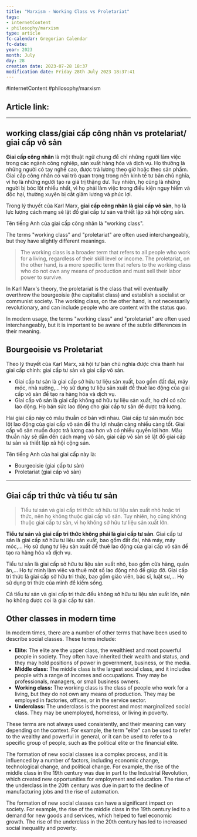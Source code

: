 ```yaml
---
title: "Marxism - Working Class vs Proletariat"
tags:
- internetContent
- philosophy/marxism
type: article
fc-calendar: Gregorian Calendar
fc-date: 
year: 2023
month: July
day: 28
creation date: 2023-07-28 18:37
modification date: Friday 28th July 2023 18:37:41
---
```


#internetContent  #philosophy/marxism
## Article link:

_____
## working class/giai cấp công nhân vs protelariat/ giai cấp vô sản

**Giai cấp công nhân** là một thuật ngữ chung để chỉ những người làm việc trong các ngành công nghiệp, sản xuất hàng hóa và dịch vụ. Họ thường là những người có tay nghề cao, được trả lương theo giờ hoặc theo sản phẩm. Giai cấp công nhân có vai trò quan trọng trong nền kinh tế tư bản chủ nghĩa, vì họ là những người tạo ra giá trị thặng dư. Tuy nhiên, họ cũng là những người bị bóc lột nhiều nhất, vì họ phải làm việc trong điều kiện nguy hiểm và độc hại, thường xuyên bị cắt giảm lương và phúc lợi.

Trong lý thuyết của Karl Marx, **giai cấp công nhân là giai cấp vô sản**, họ là lực lượng cách mạng sẽ lật đổ giai cấp tư sản và thiết lập xã hội cộng sản.

Tên tiếng Anh của giai cấp công nhân là "working class".

  
The terms "working class" and "proletariat" are often used interchangeably, but they have slightly different meanings. 
> The working class is a broader term that refers to all people who work for a living, regardless of their skill level or income. The proletariat, on the other hand, is a more specific term that refers to the working class who do not own any means of production and must sell their labor power to survive.

In Karl Marx's theory, the proletariat is the class that will eventually overthrow the bourgeoisie (the capitalist class) and establish a socialist or communist society. The working class, on the other hand, is not necessarily revolutionary, and can include people who are content with the status quo.

In modern usage, the terms "working class" and "proletariat" are often used interchangeably, but it is important to be aware of the subtle differences in their meaning.

## Bourgeoisie vs Proletariat 

Theo lý thuyết của Karl Marx, xã hội tư bản chủ nghĩa được chia thành hai giai cấp chính: giai cấp tư sản và giai cấp vô sản.

- Giai cấp tư sản là giai cấp sở hữu tư liệu sản xuất, bao gồm đất đai, máy móc, nhà xưởng,… Họ sử dụng tư liệu sản xuất để thuê lao động của giai cấp vô sản để tạo ra hàng hóa và dịch vụ.
- Giai cấp vô sản là giai cấp không sở hữu tư liệu sản xuất, họ chỉ có sức lao động. Họ bán sức lao động cho giai cấp tư sản để được trả lương.

Hai giai cấp này có mâu thuẫn cơ bản với nhau. Giai cấp tư sản muốn bóc lột lao động của giai cấp vô sản để thu lợi nhuận càng nhiều càng tốt. Giai cấp vô sản muốn được trả lương cao hơn và có nhiều quyền lợi hơn. Mâu thuẫn này sẽ dẫn đến cách mạng vô sản, giai cấp vô sản sẽ lật đổ giai cấp tư sản và thiết lập xã hội cộng sản.

Tên tiếng Anh của hai giai cấp này là:

- Bourgeoisie (giai cấp tư sản)
- Proletariat (giai cấp vô sản)

___
## Giai cấp tri thức và tiểu tư sản 

> Tiểu tư sản và giai cấp tri thức sở hữu tư liệu sản xuất nhỏ hoặc tri thức, nên họ không thuộc giai cấp vô sản. Tuy nhiên, họ cũng không thuộc giai cấp tư sản, vì họ không sở hữu tư liệu sản xuất lớn.

**Tiểu tư sản và giai cấp tri thức không phải là giai cấp tư sản**. Giai cấp tư sản là giai cấp sở hữu tư liệu sản xuất, bao gồm đất đai, nhà máy, máy móc,… Họ sử dụng tư liệu sản xuất để thuê lao động của giai cấp vô sản để tạo ra hàng hóa và dịch vụ.

Tiểu tư sản là giai cấp sở hữu tư liệu sản xuất nhỏ, bao gồm cửa hàng, quán ăn,… Họ tự mình làm việc và thuê một số lao động nhỏ để giúp đỡ. Giai cấp tri thức là giai cấp sở hữu tri thức, bao gồm giáo viên, bác sĩ, luật sư,… Họ sử dụng tri thức của mình để kiếm sống.

Cả tiểu tư sản và giai cấp tri thức đều không sở hữu tư liệu sản xuất lớn, nên họ không được coi là giai cấp tư sản.


## Other classes in modern time 

  
In modern times, there are a number of other terms that have been used to describe social classes. These terms include:

- **Elite:** The elite are the upper class, the wealthiest and most powerful people in society. They often have inherited their wealth and status, and they may hold positions of power in government, business, or the media.
- **Middle class:** The middle class is the largest social class, and it includes people with a range of incomes and occupations. They may be professionals, managers, or small business owners.
- **Working class:** The working class is the class of people who work for a living, but they do not own any means of production. They may be employed in factories, offices, or in the service sector.
- **Underclass:** The underclass is the poorest and most marginalized social class. They may be unemployed, homeless, or living in poverty.

These terms are not always used consistently, and their meaning can vary depending on the context. For example, the term "elite" can be used to refer to the wealthy and powerful in general, or it can be used to refer to a specific group of people, such as the political elite or the financial elite.

The formation of new social classes is a complex process, and it is influenced by a number of factors, including economic change, technological change, and political change. For example, the rise of the middle class in the 19th century was due in part to the Industrial Revolution, which created new opportunities for employment and education. The rise of the underclass in the 20th century was due in part to the decline of manufacturing jobs and the rise of automation.

The formation of new social classes can have a significant impact on society. For example, the rise of the middle class in the 19th century led to a demand for new goods and services, which helped to fuel economic growth. The rise of the underclass in the 20th century has led to increased social inequality and poverty.
